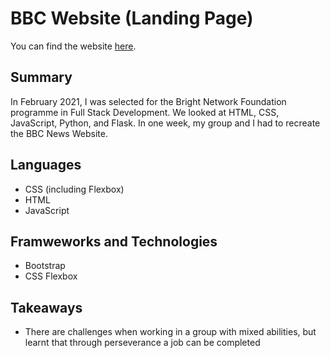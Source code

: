 # BBC Website (Landing Page)

You can find the website [here](https://github.com/noelledons/bbc-website).

## Summary
In February 2021, I was selected for the Bright Network Foundation programme in Full Stack Development. We looked at HTML, CSS, JavaScript, Python, and Flask. In one week, my group and I had to recreate the BBC News Website.

## Languages
- CSS (including Flexbox)
- HTML
- JavaScript

## Framweworks and Technologies
- Bootstrap
- CSS Flexbox

## Takeaways
- There are challenges when working in a group with mixed abilities, but learnt that through perseverance a job can be completed
